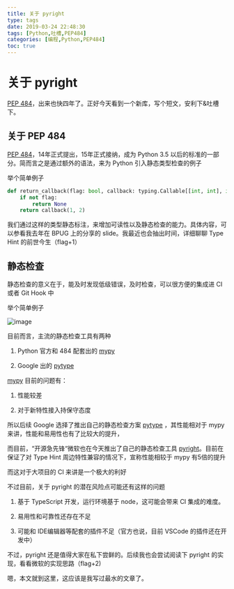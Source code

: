 ```yaml
---
title: 关于 pyright
type: tags
date: 2019-03-24 22:48:30
tags: [Python,吐槽,PEP484]
categories: [编程,Python,PEP484]
toc: true
---
```


# 关于 pyright

[PEP 484](https://www.python.org/dev/peps/pep-0484/)，出来也快四年了。正好今天看到一个新库，写个短文，安利下&吐槽下。

<!--more-->

## 关于 PEP 484 

[PEP 484](https://www.python.org/dev/peps/pep-0484/)，14年正式提出，15年正式接纳，成为 Python 3.5 以后的标准的一部分。简而言之是通过额外的语法，来为 Python 引入静态类型检查的例子

举个简单例子

```python
def return_callback(flag: bool, callback: typing.Callable[[int, int], int])-> int:
    if not flag:
        return None
    return callback(1, 2)
```

我们通过这样的类型静态标注，来增加可读性以及静态检查的能力。具体内容，可以参看我去年在 BPUG 上的分享的 slide。我最近也会抽出时间，详细聊聊 Type Hint 的前世今生（flag+1）

## 静态检查

静态检查的意义在于，能及时发现低级错误，及时检查，可以很方便的集成进 CI 或者 Git Hook 中

举个简单例子

![image](https://user-images.githubusercontent.com/7054676/41104530-2c265722-6a9e-11e8-8166-31983d7ae482.png)

目前而言，主流的静态检查工具有两种

1. Python 官方和 484 配套出的 [mypy](https://github.com/python/mypy)

2. Google 出的 [pytype](https://github.com/google/pytype)


[mypy](https://github.com/python/mypy) 目前的问题有：

1. 性能较差

2. 对于新特性接入持保守态度

所以后续 Google 选择了推出自己的静态检查方案 [pytype](https://github.com/google/pytype) ，其性能相对于 mypy 来讲，性能和易用性也有了比较大的提升，

而目前，“开源急先锋“微软也在今天推出了自己的静态检查工具 [pyright](https://github.com/Microsoft/pyright)。目前在保证了对 Type Hint 周边特性兼容的情况下，宣称性能相较于 mypy 有5倍的提升

而这对于大项目的 CI 来讲是一个极大的利好

不过目前，关于 pyright 的潜在风险点可能还有这样的问题

1. 基于 TypeScript 开发，运行环境基于 node，这可能会带来 CI 集成的难度。

2. 易用性和可靠性还存在不足

3. 可能和 IDE编辑器等配套的插件不足（官方也说，目前 VSCode 的插件还在开发中）

不过，pyright 还是值得大家在私下尝鲜的。后续我也会尝试阅读下 pyright 的实现，看看微软的实现思路（flag+2)

嗯，本文就到这里，这应该是我写过最水的文章了。